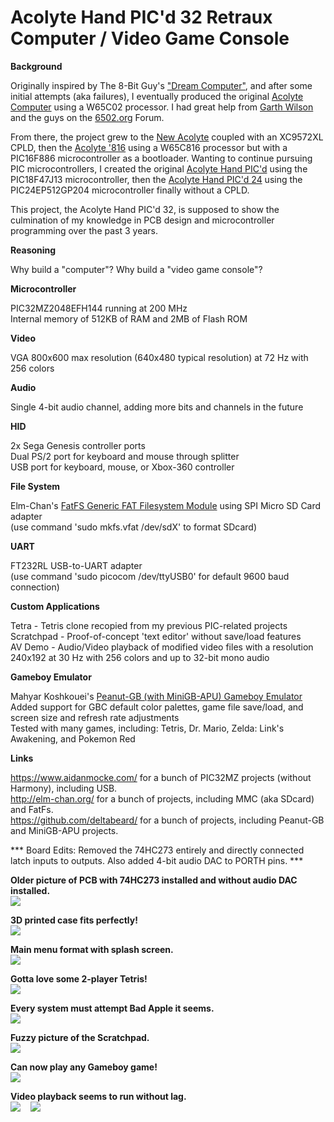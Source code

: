 <b><h1>Acolyte Hand PIC'd 32 Retraux Computer / Video Game Console</h1></b>

<b>Background</b>

Originally inspired by The 8-Bit Guy's <a href="https://www.youtube.com/watch?v=ayh0qebfD2g">"Dream Computer"</a>, and after some initial attempts (aka failures), I eventually produced the original <a href="https://github.com/stevenchadburrow/AcolyteComputer">Acolyte Computer</a> using a W65C02 processor.  I had great help from <a href="https://wilsonminesco.com/">Garth Wilson</a> and the guys on the <a href="http://6502.org/">6502.org</a> Forum.  

From there, the project grew to the <a href="https://github.com/stevenchadburrow/NewAcolyte">New Acolyte</a> coupled with an XC9572XL CPLD, then the <a href="https://github.com/stevenchadburrow/Acolyte816">Acolyte '816</a> using a W65C816 processor but with a PIC16F886 microcontroller as a bootloader.  Wanting to continue pursuing PIC microcontrollers, I created the original <a href="https://github.com/stevenchadburrow/AcolyteHandPICd">Acolyte Hand PIC'd</a> using the PIC18F47J13 microcontroller, then the <a href="https://github.com/stevenchadburrow/AcolyteHandPICd24">Acolyte Hand PIC'd 24</a> using the PIC24EP512GP204 microcontroller finally without a CPLD.

This project, the Acolyte Hand PIC'd 32, is supposed to show the culmination of my knowledge in PCB design and microcontroller programming over the past 3 years.

<b>Reasoning</b>

Why build a "computer"?  Why build a "video game console"?

<b>Microcontroller</b>

PIC32MZ2048EFH144 running at 200 MHz
<br>
Internal memory of 512KB of RAM and 2MB of Flash ROM

<b>Video</b>

VGA 800x600 max resolution (640x480 typical resolution) at 72 Hz with 256 colors

<b>Audio</b>

Single 4-bit audio channel, adding more bits and channels in the future

<b>HID</b>

2x Sega Genesis controller ports
<br>
Dual PS/2 port for keyboard and mouse through splitter
<br>
USB port for keyboard, mouse, or Xbox-360 controller

<b>File System</b>

Elm-Chan's <a href="http://elm-chan.org/fsw/ff/">FatFS Generic FAT Filesystem Module</a> using SPI Micro SD Card adapter
<br>
(use command 'sudo mkfs.vfat /dev/sdX' to format SDcard)

<b>UART</b>

FT232RL USB-to-UART adapter
<br>
(use command 'sudo picocom /dev/ttyUSB0' for default 9600 baud connection)

<b>Custom Applications</b>

Tetra - Tetris clone recopied from my previous PIC-related projects
<br>
Scratchpad - Proof-of-concept 'text editor' without save/load features
<br>
AV Demo - Audio/Video playback of modified video files with a resolution 240x192 at 30 Hz with 256 colors and up to 32-bit mono audio

<b>Gameboy Emulator</b>

Mahyar Koshkouei's <a href="https://github.com/deltabeard/Peanut-GB">Peanut-GB (with MiniGB-APU) Gameboy Emulator</a>
<br>
Added support for GBC default color palettes, game file save/load, and screen size and refresh rate adjustments
<br>
Tested with many games, including: Tetris, Dr. Mario, Zelda: Link's Awakening, and Pokemon Red

<b>Links</b>

<a href="https://www.aidanmocke.com/">https://www.aidanmocke.com/</a> for a bunch of PIC32MZ projects (without Harmony), including USB.<br>
<a href="http://elm-chan.org/">http://elm-chan.org/</a> for a bunch of projects, including MMC (aka SDcard) and FatFs.<br>
<a href="https://github.com/deltabeard/">https://github.com/deltabeard/</a> for a bunch of projects, including Peanut-GB and MiniGB-APU projects.<br>

*** Board Edits: Removed the 74HC273 entirely and directly connected latch inputs to outputs.  Also added 4-bit audio DAC to PORTH pins. ***

<b>Older picture of PCB with 74HC273 installed and without audio DAC installed.</b>
<br>
<img src="BOARD-PICTURE.jpg">

<b>3D printed case fits perfectly!</b>
<br>
<img src="PRINTED-CASE.jpg">

<b>Main menu format with splash screen.</b>
<br>
<img src="MIKU-MENU.jpg">

<b>Gotta love some 2-player Tetris!</b>
<br>
<img src="MIKU-TETRA.jpg">

<b>Every system must attempt Bad Apple it seems.</b>
<br>
<img src="BAD-APPLE.jpg">

<b>Fuzzy picture of the Scratchpad.</b>
<br>
<img src="SCRATCH-PAD.jpg">

<b>Can now play any Gameboy game!</b>
<br>
<img src="ZELDA-GB.jpg">

<b>Video playback seems to run without lag.</b>
<br>
<img src="AV-SKYRIM.gif">&nbsp;&nbsp;&nbsp;&nbsp;<img src="AV-BADAPPLE.gif">


